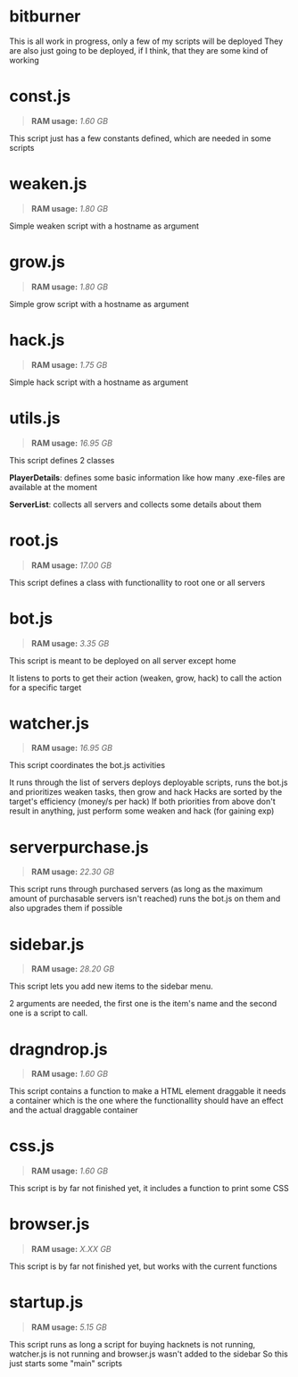 # bitburner
This is all work in progress, only a few of my scripts will be deployed
They are also just going to be deployed, if I think, that they are some kind of working

# const.js
>**RAM usage:** *1.60 GB*

This script just has a few constants defined, which are needed in some scripts


# weaken.js
>**RAM usage:** *1.80 GB*

Simple weaken script with a hostname as argument


# grow.js
>**RAM usage:** *1.80 GB*

Simple grow script with a hostname as argument


# hack.js
>**RAM usage:** *1.75 GB*

Simple hack script with a hostname as argument


# utils.js
>**RAM usage:** *16.95 GB*

This script defines 2 classes

**PlayerDetails**: defines some basic information like how many .exe-files are available at the moment

**ServerList**: collects all servers and collects some details about them


# root.js
>**RAM usage:** *17.00 GB*

This script defines a class with functionallity to root one or all servers


# bot.js
>**RAM usage:** *3.35 GB*

This script is meant to be deployed on all server except home

It listens to ports to get their action (weaken, grow, hack) to call the action for a specific target


# watcher.js
>**RAM usage:** *16.95 GB*

This script coordinates the bot.js activities

It runs through the list of servers deploys deployable scripts, runs the bot.js and prioritizes weaken tasks, then grow and hack
Hacks are sorted by the target's efficiency (money/s per hack)
If both priorities from above don't result in anything, just perform some weaken and hack (for gaining exp)


# serverpurchase.js
>**RAM usage:** *22.30 GB*

This script runs through purchased servers (as long as the maximum amount of purchasable servers isn't reached)
runs the bot.js on them and also upgrades them if possible


# sidebar.js
>**RAM usage:** *28.20 GB*

This script lets you add new items to the sidebar menu.

2 arguments are needed, the first one is the item's name and the second one is a script to call.


# dragndrop.js
>**RAM usage:** *1.60 GB*

This script contains a function to make a HTML element draggable
it needs a container which is the one where the functionallity should have an effect and the actual draggable container


# css.js
>**RAM usage:** *1.60 GB*

This script is by far not finished yet, it includes a function to print some CSS


# browser.js
>**RAM usage:** *X.XX GB*

This script is by far not finished yet, but works with the current functions


# startup.js
>**RAM usage:** *5.15 GB*

This script runs as long a script for buying hacknets is not running, watcher.js is not running and browser.js wasn't added to the sidebar
So this just starts some "main" scripts
